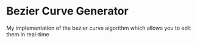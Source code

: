 # Bezier Curve Generator

My implementation of the bezier curve algorithm which allows you to edit them in real-time
